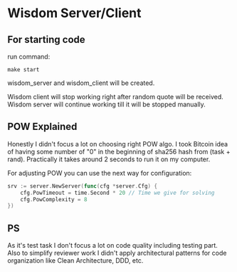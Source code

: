 # Wisdom Server/Client 

## For starting code
run command:
```
make start
```
wisdom_server and wisdom_client will be created.

Wisdom client will stop working right after random quote will be received. Wisdom server will continue working till it will be stopped manually.


## POW Explained

Honestly I didn't focus a lot on choosing right POW algo. I took Bitcoin idea of having some number of "0" in the beginning of sha256 hash from (task + rand). Practically it takes around 2 seconds to run it on my computer.

For adjusting POW you can use the next way for configuration:

```go
srv := server.NewServer(func(cfg *server.Cfg) {
    cfg.PowTimeout = time.Second * 20 // Time we give for solving
    cfg.PowComplexity = 8 
})
```

## PS

As it's test task I don't focus a lot on code quality including testing part. Also to simplify reviewer work I didn't apply architectural patterns for code organization like Clean Architecture, DDD, etc.
